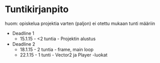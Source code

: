 # Tuntikirjanpito
huom: opiskelua projektia varten (paljon) ei otettu mukaan tunti määriin
* Deadline 1
	* 15.1.15 - <2 tuntia - Projektin alustus
* Deadline 2
	* 18.1.15 - 2 tuntia - frame, main loop
	* 22.1.15 - 1 tunti - Vector2 ja Player -luokat